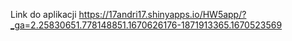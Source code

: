 Link do aplikacji
https://17andri17.shinyapps.io/HW5app/?_ga=2.25830651.778148851.1670626176-1871913365.1670523569
